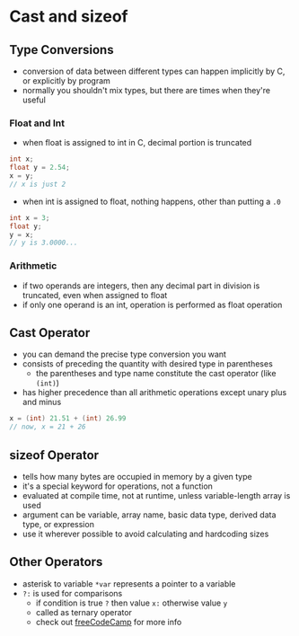 # Cast and sizeof

## Type Conversions

- conversion of data between different types can happen implicitly by C, or explicitly by program
- normally you shouldn't mix types, but there are times when they're useful

### Float and Int

- when float is assigned to int in C, decimal portion is truncated

```c
int x;
float y = 2.54;
x = y;
// x is just 2
```

- when int is assigned to float, nothing happens, other than putting a `.0`

```c
int x = 3;
float y;
y = x;
// y is 3.0000...
```

### Arithmetic

- if two operands are integers, then any decimal part in division is truncated, even when assigned to float
- if only one operand is an int, operation is performed as float operation

## Cast Operator

- you can demand the precise type conversion you want
- consists of preceding the quantity with desired type in parentheses
  - the parentheses and type name constitute the cast operator (like `(int)`)
- has higher precedence than all arithmetic operations except unary plus and minus

```c
x = (int) 21.51 + (int) 26.99
// now, x = 21 + 26
```

## sizeof Operator

- tells how many bytes are occupied in memory by a given type
- it's a special keyword for operations, not a function
- evaluated at compile time, not at runtime, unless variable-length array is used
- argument can be variable, array name, basic data type, derived data type, or expression
- use it wherever possible to avoid calculating and hardcoding sizes

## Other Operators

- asterisk to variable `*var` represents a pointer to a variable
- `?:` is used for comparisons
  - if condition is true `?` then value `x:` otherwise value `y`
  - called as ternary operator
  - check out [freeCodeCamp](https://www.freecodecamp.org/news/c-ternary-operator/#:~:text=The%20ternary%20operator%20take%20three,result%20upon%20a%20false%20comparison) for more info
